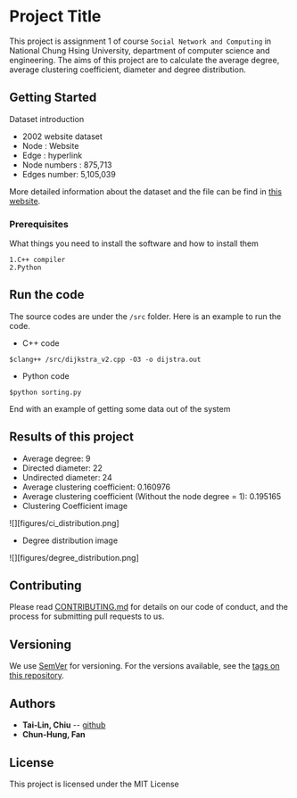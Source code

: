 # Project Title

This project is assignment 1 of course `Social Network and Computing` in National Chung Hsing University, department of computer science and engineering. The aims of this project are to calculate the average degree, average clustering coefficient, diameter and degree distribution.

## Getting Started

Dataset introduction

* 2002 website dataset
* Node : Website
* Edge : hyperlink
* Node numbers : 875,713
* Edges number: 5,105,039

More detailed information about the dataset and the file can be find in [this website](https://snap.stanford.edu/data/web-Google.html).

### Prerequisites

What things you need to install the software and how to install them

```
1.C++ compiler
2.Python
```

## Run the code

The source codes are under the `/src` folder. Here is an example to run the code.

* C++ code

```
$clang++ /src/dijkstra_v2.cpp -O3 -o dijstra.out
```

* Python code

```
$python sorting.py
```

End with an example of getting some data out of the system

## Results of this project

* Average degree: 9
* Directed diameter: 22
* Undirected diameter: 24
* Average clustering coefficient: 0.160976
* Average clustering coefficient (Without the node degree = 1): 0.195165
* Clustering Coefficient image

![][figures/ci_distribution.png]

* Degree distribution image

![][figures/degree_distribution.png]


## Contributing

Please read [CONTRIBUTING.md](https://gist.github.com/PurpleBooth/b24679402957c63ec426) for details on our code of conduct, and the process for submitting pull requests to us.

## Versioning

We use [SemVer](http://semver.org/) for versioning. For the versions available, see the [tags on this repository](https://github.com/your/project/tags). 

## Authors

* **Tai-Lin, Chiu** -- [github](https://github.com/niLiaT)
* **Chun-Hung, Fan**

## License

This project is licensed under the MIT License
